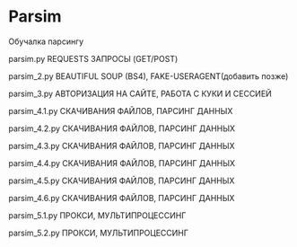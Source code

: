 # Parsim
Обучалка парсингу

parsim.py REQUESTS ЗАПРОСЫ (GET/POST)

parsim_2.py BEAUTIFUL SOUP (BS4), FAKE-USERAGENT(добавить позже)

parsim_3.py АВТОРИЗАЦИЯ НА САЙТЕ, РАБОТА С КУКИ И СЕССИЕЙ

parsim_4.1.py СКАЧИВАНИЯ ФАЙЛОВ, ПАРСИНГ ДАННЫХ

parsim_4.2.py СКАЧИВАНИЯ ФАЙЛОВ, ПАРСИНГ ДАННЫХ

parsim_4.3.py СКАЧИВАНИЯ ФАЙЛОВ, ПАРСИНГ ДАННЫХ

parsim_4.4.py СКАЧИВАНИЯ ФАЙЛОВ, ПАРСИНГ ДАННЫХ

parsim_4.5.py СКАЧИВАНИЯ ФАЙЛОВ, ПАРСИНГ ДАННЫХ

parsim_4.6.py СКАЧИВАНИЯ ФАЙЛОВ, ПАРСИНГ ДАННЫХ

parsim_5.1.py ПРОКСИ, МУЛЬТИПРОЦЕССИНГ

parsim_5.2.py ПРОКСИ, МУЛЬТИПРОЦЕССИНГ
